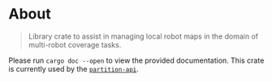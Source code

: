 # About

> Library crate to assist in managing local robot maps in the domain of multi-robot coverage tasks.

Please run `cargo doc --open` to view the provided documentation. This crate is currently used by the [`partition-api`](https://github.com/ISM-Thesis-MultiRobot-Partitioning/partition-api).
